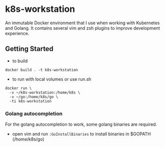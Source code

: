 # k8s-workstation

An immutable Docker environment that I use when working with Kubernetes and Golang.
It contains several vim and zsh plugins to improve development experience.

## Getting Started

* to build
```
docker build . -t k8s-workstation
```

* to run with local volumes or use run.sh 
```
docker run \
  -v ~/k8s-workstation:/home/k8s \
  -v ~/go:/home/k8s/go \
  -ti k8s-workstation
```

### Golang autocompletion
For the golang autocompletion to work, some golang binaries are required. 

* open vim and run `:GoInstallBinaries` to install binaries in $GOPATH (/home/k8s/go)
